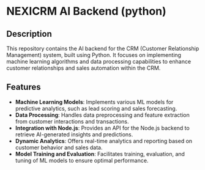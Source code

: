 # NEXICRM AI Backend (python)

## Description
This repository contains the AI backend for the CRM (Customer Relationship Management) system, built using Python. It focuses on implementing machine learning algorithms and data processing capabilities to enhance customer relationships and sales automation within the CRM.

## Features
- **Machine Learning Models**: Implements various ML models for predictive analytics, such as lead scoring and sales forecasting.
- **Data Processing**: Handles data preprocessing and feature extraction from customer interactions and transactions.
- **Integration with Node.js**: Provides an API for the Node.js backend to retrieve AI-generated insights and predictions.
- **Dynamic Analytics**: Offers real-time analytics and reporting based on customer behavior and sales data.
- **Model Training and Evaluation**: Facilitates training, evaluation, and tuning of ML models to ensure optimal performance.
